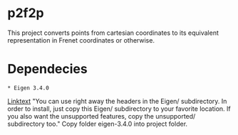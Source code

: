 # p2f2p
This project converts points from cartesian coordinates to its equivalent representation in Frenet coordinates or otherwise.

# Dependecies
    * Eigen 3.4.0 

[Linktext](https://eigen.tuxfamily.org/index.php?title=Main_Page)
"You can use right away the headers in the Eigen/ subdirectory. In order
to install, just copy this Eigen/ subdirectory to your favorite location.
If you also want the unsupported features, copy the unsupported/
subdirectory too."
Copy folder eigen-3.4.0 into project folder. 